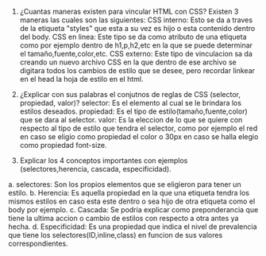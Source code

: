 1. ¿Cuantas maneras existen para vincular HTML con CSS?
Existen 3 maneras las cuales son las siguientes:
CSS interno: Esto se da a traves de la etiqueta "styles" que esta a su vez es hijo o esta contenido dentro del body.
CSS en linea: Este tipo se da como atributo de una etiqueta como por ejemplo dentro de h1,p,h2,etc en la que se puede determinar el tamaño,fuente,color,etc.
CSS externo: Este tipo de vinculacion sa da creando un nuevo archivo CSS en la que dentro de ese archivo se digitara todos los cambios de estilo que se desee, pero recordar linkear en el head la hoja de estilo en el html.

2. ¿Explicar con sus palabras el conjutnos de reglas de CSS (selector, propiedad, valor)?
selector: Es el elemento al cual se le brindara los estilos deseados.
propiedad: Es el tipo de estilo(tamaño,fuente,color) que se dara al selector.
valor: Es la eleccion de lo que se quiere con respecto al tipo de estilo que tendra el selector, como por ejemplo el red en caso se eligio como propiedad el color o 30px en caso se halla elegio como propiedad font-size.

3. Explicar los 4 conceptos importantes con ejemplos (selectores,herencia, cascada, especificidad).

a. selectores: Son los propios elementos que se eligieron para     tener un estilo.
b. Herencia: Es aquella propiedad en la que una etiqueta tendra los mismos estilos en caso esta este dentro o sea hijo de otra etiqueta como el body por ejemplo.
c. Cascada: Se podria explicar como preponderancia que tiene la ultima accion o cambio de estilos con respecto a otra antes ya hecha.
d. Especificidad: Es una propiedad que indica el nivel de prevalencia que tiene los selectores(ID,inline,class) en funcion de sus valores correspondientes.
